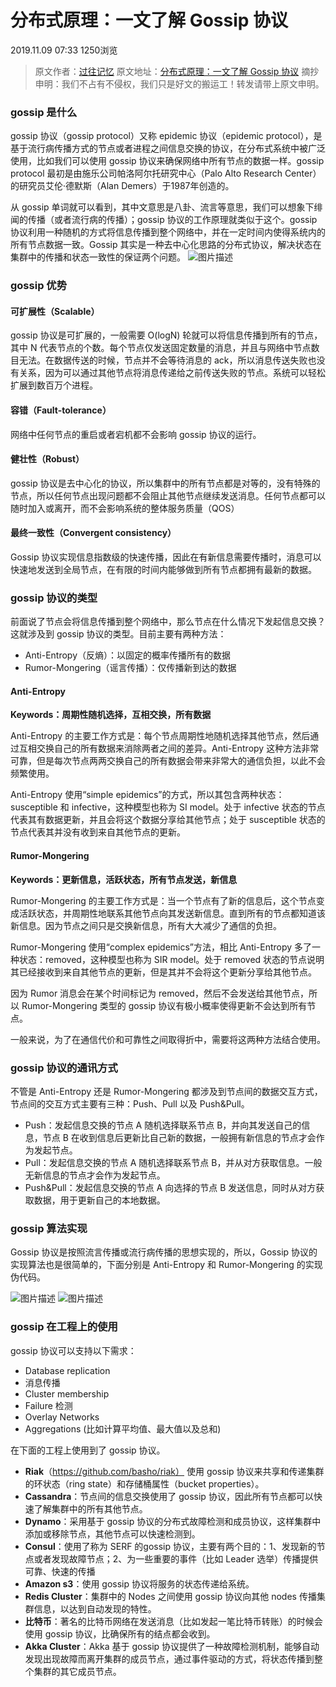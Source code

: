 # **分布式原理：一文了解 Gossip 协议**

2019.11.09 07:33 1250浏览

> 原文作者：[过往记忆](https://www.iteblog.com/)
> 原文地址：[分布式原理：一文了解 Gossip 协议](https://www.iteblog.com/archives/2505.html)
> 摘抄申明：我们不占有不侵权，我们只是好文的搬运工！转发请带上原文申明。

### gossip 是什么

gossip 协议（gossip protocol）又称 epidemic 协议（epidemic protocol），是基于流行病传播方式的节点或者进程之间信息交换的协议，在分布式系统中被广泛使用，比如我们可以使用 gossip 协议来确保网络中所有节点的数据一样。gossip protocol 最初是由施乐公司帕洛阿尔托研究中心（Palo Alto Research Center）的研究员艾伦·德默斯（Alan Demers）于1987年创造的。

从 gossip 单词就可以看到，其中文意思是八卦、流言等意思，我们可以想象下绯闻的传播（或者流行病的传播）；gossip 协议的工作原理就类似于这个。gossip 协议利用一种随机的方式将信息传播到整个网络中，并在一定时间内使得系统内的所有节点数据一致。Gossip 其实是一种去中心化思路的分布式协议，解决状态在集群中的传播和状态一致性的保证两个问题。
![图片描述](https://img1.sycdn.imooc.com/5dc5f9490001357005300245.gif)

### gossip 优势

#### 可扩展性（Scalable）

gossip 协议是可扩展的，一般需要 O(logN) 轮就可以将信息传播到所有的节点，其中 N 代表节点的个数。每个节点仅发送固定数量的消息，并且与网络中节点数目无法。在数据传送的时候，节点并不会等待消息的 ack，所以消息传送失败也没有关系，因为可以通过其他节点将消息传递给之前传送失败的节点。系统可以轻松扩展到数百万个进程。

#### 容错（Fault-tolerance）

网络中任何节点的重启或者宕机都不会影响 gossip 协议的运行。

#### 健壮性（Robust）

gossip 协议是去中心化的协议，所以集群中的所有节点都是对等的，没有特殊的节点，所以任何节点出现问题都不会阻止其他节点继续发送消息。任何节点都可以随时加入或离开，而不会影响系统的整体服务质量（QOS）

#### 最终一致性（Convergent consistency）

Gossip 协议实现信息指数级的快速传播，因此在有新信息需要传播时，消息可以快速地发送到全局节点，在有限的时间内能够做到所有节点都拥有最新的数据。

### gossip 协议的类型

前面说了节点会将信息传播到整个网络中，那么节点在什么情况下发起信息交换？这就涉及到 gossip 协议的类型。目前主要有两种方法：

- Anti-Entropy（反熵）：以固定的概率传播所有的数据
- Rumor-Mongering（谣言传播）：仅传播新到达的数据

#### Anti-Entropy

**Keywords：周期性随机选择，互相交换，所有数据**

Anti-Entropy 的主要工作方式是：每个节点周期性地随机选择其他节点，然后通过互相交换自己的所有数据来消除两者之间的差异。Anti-Entropy 这种方法非常可靠，但是每次节点两两交换自己的所有数据会带来非常大的通信负担，以此不会频繁使用。

Anti-Entropy 使用“simple epidemics”的方式，所以其包含两种状态：susceptible 和 infective，这种模型也称为 SI model。处于 infective 状态的节点代表其有数据更新，并且会将这个数据分享给其他节点；处于 susceptible 状态的节点代表其并没有收到来自其他节点的更新。

#### Rumor-Mongering

**Keywords：更新信息，活跃状态，所有节点发送，新信息**

Rumor-Mongering 的主要工作方式是：当一个节点有了新的信息后，这个节点变成活跃状态，并周期性地联系其他节点向其发送新信息。直到所有的节点都知道该新信息。因为节点之间只是交换新信息，所有大大减少了通信的负担。

Rumor-Mongering 使用“complex epidemics”方法，相比 Anti-Entropy 多了一种状态：removed，这种模型也称为 SIR model。处于 removed 状态的节点说明其已经接收到来自其他节点的更新，但是其并不会将这个更新分享给其他节点。

因为 Rumor 消息会在某个时间标记为 removed，然后不会发送给其他节点，所以 Rumor-Mongering 类型的 gossip 协议有极小概率使得更新不会达到所有节点。

一般来说，为了在通信代价和可靠性之间取得折中，需要将这两种方法结合使用。

### gossip 协议的通讯方式

不管是 Anti-Entropy 还是 Rumor-Mongering 都涉及到节点间的数据交互方式，节点间的交互方式主要有三种：Push、Pull 以及 Push&Pull。

- Push：发起信息交换的节点 A 随机选择联系节点 B，并向其发送自己的信息，节点 B 在收到信息后更新比自己新的数据，一般拥有新信息的节点才会作为发起节点。
- Pull：发起信息交换的节点 A 随机选择联系节点 B，并从对方获取信息。一般无新信息的节点才会作为发起节点。
- Push&Pull：发起信息交换的节点 A 向选择的节点 B 发送信息，同时从对方获取数据，用于更新自己的本地数据。

### gossip 算法实现

Gossip 协议是按照流言传播或流行病传播的思想实现的，所以，Gossip 协议的实现算法也是很简单的，下面分别是 Anti-Entropy 和 Rumor-Mongering 的实现伪代码。

![图片描述](https://img1.sycdn.imooc.com/5dc5fa08000153bb08230324.png)
![图片描述](https://img1.sycdn.imooc.com/5dc5fa1c0001992908200387.png)

### gossip 在工程上的使用

gossip 协议可以支持以下需求：

- Database replication
- 消息传播
- Cluster membership
- Failure 检测
- Overlay Networks
- Aggregations (比如计算平均值、最大值以及总和)

在下面的工程上使用到了 gossip 协议。

- **Riak**（https://github.com/basho/riak） 使用 gossip 协议来共享和传递集群的环状态（ring state）和存储桶属性（bucket properties）。
- **Cassandra**：节点间的信息交换使用了 gossip 协议，因此所有节点都可以快速了解集群中的所有其他节点。
- **Dynamo**：采用基于 gossip 协议的分布式故障检测和成员协议，这样集群中添加或移除节点，其他节点可以快速检测到。
- **Consul**：使用了称为 SERF 的gossip 协议，主要有两个目的：1、发现新的节点或者发现故障节点；2、为一些重要的事件（比如 Leader 选举）传播提供可靠、快速的传播
- **Amazon s3**：使用 gossip 协议将服务的状态传递给系统。
- **Redis Cluster**：集群中的 Nodes 之间使用 gossip 协议向其他 nodes 传播集群信息，以达到自动发现的特性。
- **比特币**：著名的比特币网络在发送消息（比如发起一笔比特币转账）的时候会使用 gossip 协议，比确保所有的结点都会收到。
- **Akka Cluster**：Akka 基于 gossip 协议提供了一种故障检测机制，能够自动发现出现故障而离开集群的成员节点，通过事件驱动的方式，将状态传播到整个集群的其它成员节点。
